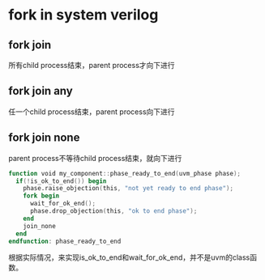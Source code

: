 # fork in system verilog

## fork join

所有child process结束，parent process才向下进行

## fork join any

任一个child process结束，parent process向下进行

## fork join none

parent process不等待child process结束，就向下进行

```verilog
function void my_component::phase_ready_to_end(uvm_phase phase);
  if(!is_ok_to_end()) begin
    phase.raise_objection(this, "not yet ready to end phase");
    fork begin
      wait_for_ok_end();
      phase.drop_objection(this, "ok to end phase");
    end
    join_none
  end
endfunction: phase_ready_to_end
```
根据实际情况，来实现is_ok_to_end和wait_for_ok_end，并不是uvm的class函数。
